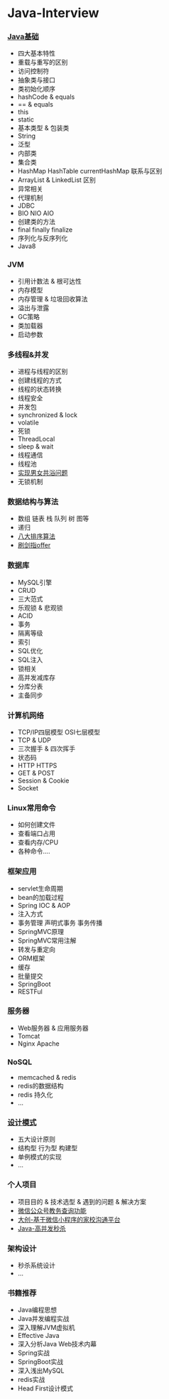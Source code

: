 # Java-Interview
### [Java基础](https://github.com/MelloChan/java-interview/blob/master/Java-Base.md)
- 四大基本特性
- 重载与重写的区别
- 访问控制符
- 抽象类与接口
- 类初始化顺序
- hashCode & equals
- == & equals
- this
- static
- 基本类型 & 包装类
- String
- 泛型
- 内部类
- 集合类
- HashMap HashTable currentHashMap 联系与区别
- ArrayList & LinkedList 区别
- 异常相关
- 代理机制
- JDBC
- BIO NIO AIO
- 创建类的方法
- final finally finalize
- 序列化与反序列化
- Java8

### JVM
- 引用计数法 & 根可达性
- 内存模型
- 内存管理 & 垃圾回收算法
- 溢出与泄露
- GC策略
- 类加载器
- 启动参数

### 多线程&并发
- 进程与线程的区别
- 创建线程的方式
- 线程的状态转换
- 线程安全
- 并发包
- synchronized & lock 
- volatile
- 死锁
- ThreadLocal
- sleep & wait 
- 线程通信
- 线程池
- [实现男女共浴问题](https://github.com/MelloChan/java-interview/blob/master/java-exam/src/thread/Bath.java)
- 无锁机制

### 数据结构与算法
- 数组 链表 栈 队列 树 图等
- 递归
- [八大排序算法](https://github.com/MelloChan/java-interview/blob/master/java-exam/src/algorithm)
- [刷剑指offer](https://github.com/MelloChan/interviews-coding)

### 数据库
- MySQL引擎
- CRUD
- 三大范式
- 乐观锁 & 悲观锁
- ACID
- 事务
- 隔离等级
- 索引
- SQL优化
- SQL注入
- 锁相关
- 高并发减库存
- 分库分表
- 主备同步

### 计算机网络
- TCP/IP四层模型 OSI七层模型
- TCP & UDP
- 三次握手 & 四次挥手
- 状态码
- HTTP HTTPS
- GET & POST 
- Session & Cookie
- Socket

### Linux常用命令
- 如何创建文件
- 查看端口占用
- 查看内存/CPU
- 各种命令....

### 框架应用
- servlet生命周期
- bean的加载过程
- Spring IOC & AOP
- 注入方式
- 事务管理 声明式事务 事务传播
- SpringMVC原理
- SpringMVC常用注解
- 转发与重定向
- ORM框架
- 缓存
- 批量提交
- SpringBoot
- RESTFul

### 服务器
- Web服务器 & 应用服务器
- Tomcat
- Nginx Apache

### NoSQL
- memcached & redis
- redis的数据结构
- redis 持久化
- ...

### [设计模式](https://github.com/MelloChan/java-interview/blob/master/Java-Design.md)
- 五大设计原则
- 结构型 行为型 构建型
- 单例模式的实现
- ...

### 个人项目
- 项目目的 & 技术选型 & 遇到的问题 & 解决方案
- [微信公众号教务查询功能](https://www.melloyuki.cn/jwxt/login.html)
- [大创-基于微信小程序的家校沟通平台](https://github.com/MelloChan/family-school)
- [Java-高并发秒杀](https://github.com/MelloChan/seckill)

### 架构设计
- 秒杀系统设计
- ...

### 书籍推荐
- Java编程思想
- Java并发编程实战
- 深入理解JVM虚拟机
- Effective Java
- 深入分析Java Web技术内幕
- Spring实战
- SpringBoot实战
- 深入浅出MySQL
- redis实战
- Head First设计模式